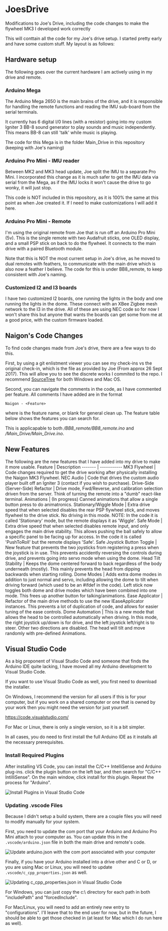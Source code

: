 # JoesDrive
Modifications to Joe's Drive, including the code changes to make the flywheel MK3 I developed work correctly

This will conttain all the code for my Joe's drive setup. I started pretty early and have some custom stuff. My layout is as follows:

## Hardware setup
The following goes over the current hardware I am actively using in my drive and remote.

### Arduino Mega
The Arduino Mega 2650 is the main brains of the drive, and it is responsible for handling the remote functions and reading the IMU sub-board from the serial terminals.

It currently has 6 digital I/0 lines (with a resistor) going into my custom Igniter 3 BB-8 sound generator to play sounds and music independently. This means BB-8 can still 'talk' while music is playing.

The code for this Mega is in the folder Main_Drive in this repository (keeping with Joe's naming)

### Arduino Pro Mini - IMU reader
Between MK2 and MK3 head update, Joe split the IMU to a separate Pro Mini. I incorporated this change as it is much safer to get the IMU data via serial from the Mega, as if the IMU locks it won't cause the drive to go wonky, it will just stop.

This code is NOT included in this repository, as it is 100% the same at this point as when Joe created it. If I need to make customizations I will add it here.

### Arduino Pro Mini - Remote
I'm using the original remote from Joe that is run off an Arduino Pro Mini (5v). This is the single remote with two Audafruit sticks, one OLED display, and a small PSP stick on back to do the flywheel. It connects to the main drive with a paired Bluetooth module.

Note that this is NOT the most current setup in Joe's drive, as he moved to dual remotes with feathers, to communicate with the main drive which is also now a feather I believe.
The code for this is under BB8_remote, to keep consistent with Joe's naming.

### Customized I2 and I3 boards
I have two customized I2 boards, one running the lights in the body and one running the lights in the dome. These connect with an XBee Zigbee mesh network to the I3 in the drive. All of these are using NEC code so for now I won't share this but anyone that wants the boards can get some from me at a good price, with the custom firmware loaded.

## Naigon's Code Changes
To find code changes made from Joe's drive, there are a few ways to do this.

First, by using a git enlistment viewer you can see my check-ins vs the original check-in, which is the file as provided by Joe (From approx 26 Sept 2017). This will allow you to see the discrete works I commited to the repo. I recommend [SourceTree](https://www.sourcetreeapp.com/) for both Windows and Mac OS.

Second, you can navigate the comments in the code, as I have commented per feature. All comments I have added are in the format

`Naigon - <Feature>`

where <Feature> is the feature name, or blank for general clean up. The feature table below shows the features you can search for.

This is applicapable to both */BB8_remote/BB8_remote.ino* and */Main_Drive/Main_Drive.ino*.

## New Features
The following are the new features that I have added into my drive to make it more usable.
Feature | Description
------- | -----------
MK3 Flywheel | Code changes required to get the drive working after physically installing the Naigon MK3 Flywheel.
NEC Audio | Code that drives the custom audio player built off an Igniter 3 (contact if you wish to purchase).
Drive-Side (Server-Side) Refactor | Drive mode, Fwd/Reverse, and calibration selection driven from the server. Think of turning the remote into a "dumb" react-like terminal.
Animations | (In progress) Canned animations that allow a single button press to do animatronics.
Stationary/Wiggle Mode | Extra drive speed that when selected disables the rear PSP flywheel stick, and moves flywheel to the drive stick. No driving in this mode. NOTE: In the code it is called 'Stationary' mode, but the remote displays it as 'Wiggle'.
Safe Mode | Extra drive speed that when selected disables remote input, and only engages the main drive stability. This allows pushing the ball safely to allow a specific panel to be facing up for access. In the code it is called 'PushToRoll' but the remote displays 'Safe'.
Safe Joystick Button Toggle | New feature that prevents the two joysticks from registering a press when the joystick is in use. This prevents accidently reversing the controls during drive, and prevents going into servo mode when using the dome.
Head Tilt Stability | Keeps the dome centered forward to back regardless of the body underneath (mostly). This mainly prevents the head from dipping backwards when starting rolling.
Dome Modes | Adds extra dome modes in addition to just normal and servo, including allowing the dome to tilt when driving forward (which used to be an #ifdef in the code). Left stick now toggles both dome and drive modes which have been combined into one mode. This frees up another button for talking/animations.
Ease Applicator | Refactor of the main drive methods to use the new IEaseApplicator instances. This prevents a lot of duplication of code, and allows for easier tuning of the ease controls.
Dome Automation | This is a new mode that allows the head to be controlled automatically when driving. In this mode, the right joystick up/down is for drive, and the left joystick left/right is to steer. Other two directions are disabled. The head will tilt and move randomly with pre-defined Animations.

## Visual Studio Code
As a big proponent of Visual Studio Code and someone that finds the Arduino IDE quite lacking, I have moved all my Arduino development to Visual Studio Code.

If you want to use Visual Studio Code as well, you first need to download the installer.

On Windows, I recommend the version for all users if this is for your computer, but if you work on a shared computer or one that is owned by your work then you might need the version for just yourself.

https://code.visualstudio.com/

For Mac or Linux, there is only a single version, so it is a bit simpler.

In all cases, you do need to first install the full Arduino IDE as it installs all the necessary prerequisites.

### Install Required Plugins
After installing VS Code, you can install the C/C++ IntelliSense and Arduino plug-ins. click the plugin button on the left bar, and then search for "C/C++ IntilliSense". On the main window, click install for this plugin. Repeat the process for "Arduino".

![Install Plugins in Visual Studio Code](VisualStudioCode/InstallPlugins.png)

### Updating .vscode Files
Because I didn't setup a build system, there are a couple files you will need to modify manually for your system.

First, you need to update the com port that your Arduino and Arduino Pro Mini attach to your computer as. You can update this in the `.vscode/arduino.json` file in both the main drive and remote's code.

![Update arduino.json with the com port associated with your computer](VisualStudioCode/UpdateCom.png)

Finally, if you have your Arduino installed into a drive other and C or D, or you are using Mac or Linux, you will need to update `.vscode/c_cpp_properties.json` as well.

![Updating c_cpp_properties.json in Visual Studio Code](VisualStudioCode/CCPPProperties.png)

For Windows, you can just copy the c:\ directory for each path in both "includePath" and "forcedInclude".

For Mac/Linux, you will need to add an entirely new entry to "configurations". I'll leave that to the end user for now, but in the future, I should be able to get those checked in (at least for Mac which I do run here as well).


